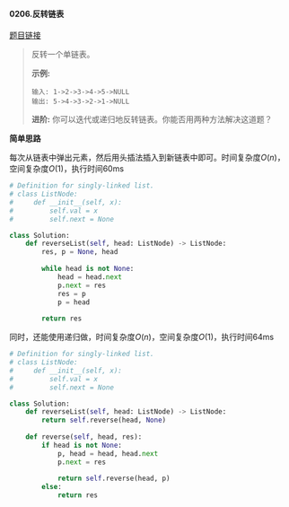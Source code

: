 #### 0206.反转链表

[题目链接](https://leetcode-cn.com/problems/reverse-linked-list)

> 反转一个单链表。
>
> **示例:**
>
> ```
> 输入: 1->2->3->4->5->NULL
> 输出: 5->4->3->2->1->NULL
> ```
>
> **进阶:**
> 你可以迭代或递归地反转链表。你能否用两种方法解决这道题？

**简单思路**

每次从链表中弹出元素，然后用头插法插入到新链表中即可。时间复杂度$O(n)$，空间复杂度$O(1)$，执行时间60ms

```python
# Definition for singly-linked list.
# class ListNode:
#     def __init__(self, x):
#         self.val = x
#         self.next = None

class Solution:
    def reverseList(self, head: ListNode) -> ListNode:
        res, p = None, head
        
        while head is not None:
            head = head.next
            p.next = res
            res = p
            p = head
        
        return res
```

同时，还能使用递归做，时间复杂度$O(n)$，空间复杂度$O(1)$，执行时间64ms

```python
# Definition for singly-linked list.
# class ListNode:
#     def __init__(self, x):
#         self.val = x
#         self.next = None

class Solution:
    def reverseList(self, head: ListNode) -> ListNode:
        return self.reverse(head, None)
    
    def reverse(self, head, res):
        if head is not None:
            p, head = head, head.next
            p.next = res
            
            return self.reverse(head, p)
        else:
            return res
```

